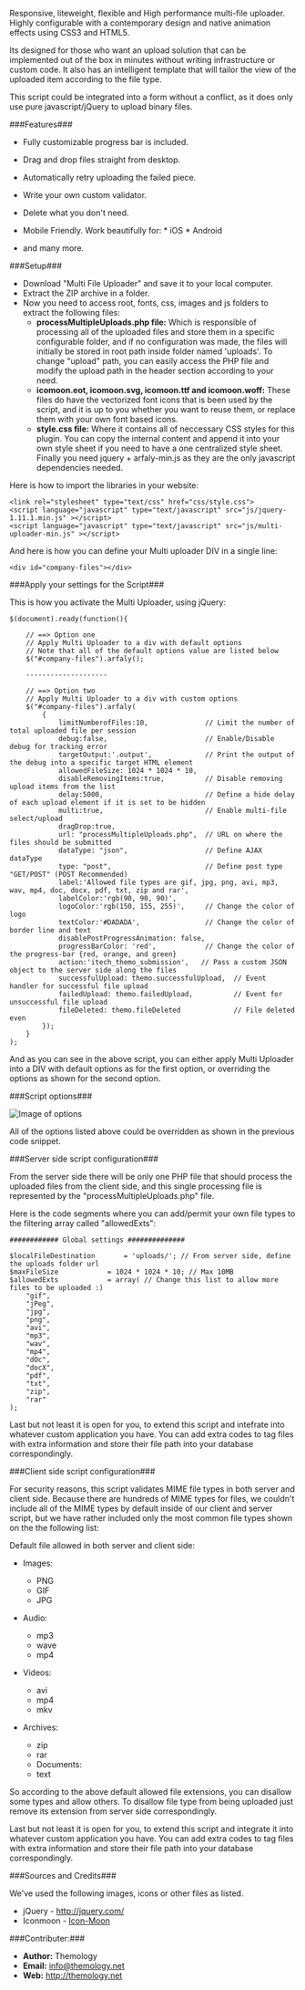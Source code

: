 Responsive, liteweight, flexible and High performance multi-file uploader. Highly configurable with a contemporary design and native animation effects using CSS3 and HTML5.

Its designed for those who want an upload solution that can be implemented out of the box in minutes without writing infrastructure or custom code. It also has an intelligent template that will tailor the view of the uploaded item according to the file type.

This script could be integrated into a form without a conflict, as it does only use pure javascript/jQuery to upload binary files.

###Features###

* Fully customizable progress bar is included. 
* Drag and drop files straight from desktop.
* Automatically retry uploading the failed piece.
* Write your own custom validator.
* Delete what you don't need.
* Mobile Friendly. Work beautifully for:
		* iOS
		* Android

* and many more.


###Setup###

* Download "Multi File Uploader" and save it to your local computer.
* Extract the ZIP archive in a folder.
* Now you need to access root, fonts, css, images and js folders to extract the following files:
    * <strong>processMultipleUploads.php file:</strong> Which is responsible of processing all of the uploaded files and store them in a specific configurable folder, and if no configuration was made, the files will initially be stored in root path inside folder named 'uploads'. To change "upload" path, you can easily access the PHP file and modify the upload path in the header section according to your need.
   * <strong>icomoon.eot, icomoon.svg, icomoon.ttf and icomoon.woff:</strong> These files do have the vectorized font icons that is been used by the script, and it is up to you whether you want to reuse them, or replace them with your own font based icons.
   * <strong>style.css file:</strong> Where it contains all of neccessary CSS styles for this plugin. You can copy the internal content and append it into your own style sheet if you need to have a one centralized style sheet.
Finally you need jquery + arfaly-min.js as they are the only javascript dependencies needed.

Here is how to import the libraries in your website:
```
<link rel="stylesheet" type="text/css" href="css/style.css">
<script language="javascript" type="text/javascript" src="js/jquery-1.11.1.min.js" ></script>
<script language="javascript" type="text/javascript" src="js/multi-uploader-min.js" ></script>
```
And here is how you can define your Multi uploader DIV in a single line:

```<div id="company-files"></div>```


###Apply your settings for the Script###

This is how you activate the Multi Uploader, using jQuery:

```
$(document).ready(function(){
     
    // ==> Option one
    // Apply Multi Uploader to a div with default options
    // Note that all of the default options value are listed below
    $("#company-files").arfaly();
                     
    --------------------
     
    // ==> Option two
    // Apply Multi Uploader to a div with custom options
    $("#company-files").arfaly(
        {
            limitNumberofFiles:10,              // Limit the number of total uploaded file per session
            debug:false,                        // Enable/Disable debug for tracking error
            targetOutput:'.output',             // Print the output of the debug into a specific target HTML element
            allowedFileSize: 1024 * 1024 * 10, 
            disableRemovingItems:true,          // Disable removing upload items from the list
            delay:5000,                         // Define a hide delay of each upload element if it is set to be hidden
            multi:true,                         // Enable multi-file select/upload
            dragDrop:true,
            url: "processMultipleUploads.php",  // URL on where the files should be submitted
            dataType: "json",                   // Define AJAX dataType
            type: "post",                       // Define post type "GET/POST" (POST Recommended)
            label:'Allowed file types are gif, jpg, png, avi, mp3, wav, mp4, doc, docx, pdf, txt, zip and rar',
            labelColor:'rgb(90, 90, 90)',
            logoColor:'rgb(150, 155, 255)',     // Change the color of logo
            textColor:'#DADADA',                // Change the color of border line and text
            disablePostProgressAnimation: false,
            progressBarColor: 'red',            // Change the color of the progress-bar {red, orange, and green}
            action:'itech_themo_submission',   // Pass a custom JSON object to the server side along the files
            successfulUpload: themo.successfulUpload,  // Event handler for successful file upload
            failedUpload: themo.failedUpload,          // Event for unsuccessful file upload
            fileDeleted: themo.fileDeleted             // File deleted even
        });
    }
);
```

And as you can see in the above script, you can either apply Multi Uploader into a DIV with default options as for the first option, or overriding the options as shown for the second option.

###Script options###

![Image of options](https://)
					
All of the options listed above could be overridden as shown in the previous code snippet.

###Server side script configuration###

From the server side there will be only one PHP file that should process the uploaded files from the client side, and this single processing file is represented by the "processMultipleUploads.php" file.

Here is the code segments where you can add/permit your own file types to the filtering array called "allowedExts":

```
############ Global settings ##############
 
$localFileDestination       = 'uploads/'; // From server side, define the uploads folder url
$maxFileSize            = 1024 * 1024 * 10; // Max 10MB
$allowedExts            = array( // Change this list to allow more files to be uploaded :)
    "gif",
    "jPeg",
    "jpg",
    "png",
    "avi",
    "mp3",
    "wav",
    "mp4",
    "dOc",
    "docX",
    "pdf",
    "txt",
    "zip",
    "rar"
);
```

Last but not least it is open for you, to extend this script and intefrate into whatever custom application you have. You can add extra codes to tag files with extra information and store their file path into your database correspondingly.

###Client side script configuration###

For security reasons, this script validates MIME file types in both server and client side. Because there are hundreds of MIME types for files, we couldn't include all of the MIME types by default inside of our client and server script, but we have rather included only the most common file types shown on the the following list: 

Default file allowed in both server and client side:

* Images:
    * PNG
    * GIF
    * JPG

* Audio:
    * mp3
    * wave
    * mp4

* Videos:
    * avi
    * mp4
    * mkv

* Archives:
    * zip
    * rar
    * Documents:
    * text

So according to the above default allowed file extensions, you can disallow some types and allow others. To disallow file type from being uploaded just remove its extension from server side correspondingly.

Last but not least it is open for you, to extend this script and integrate it into whatever custom application you have. You can add extra codes to tag files with extra information and store their file path into your database correspondingly.

###Sources and Credits###

We've used the following images, icons or other files as listed.

* jQuery - <a href="http://jquery.com/">http://jquery.com/</a>
* Iconmoon - <a href="http://icomoon.io/">Icon-Moon</a>



###Contributer:###

- **Author:** Themology
- **Email:** info@themology.net
- **Web:** http://themology.net
